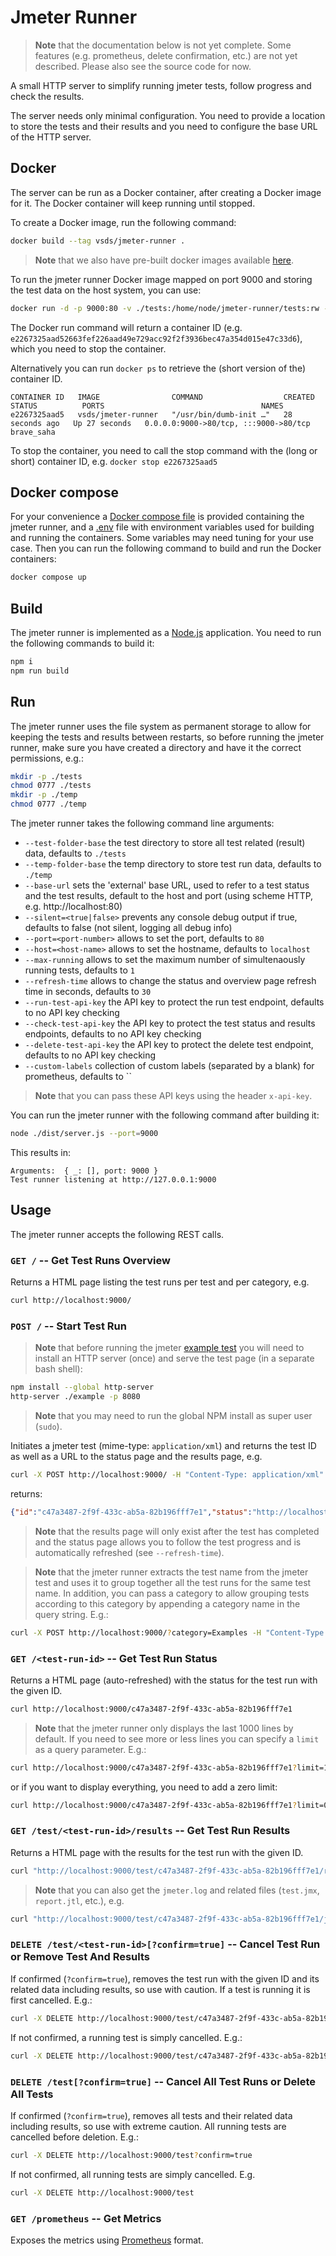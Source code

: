 # Jmeter Runner
> **Note** that the documentation below is not yet complete. Some features (e.g. prometheus, delete confirmation, etc.) are not yet described. Please also see the source code for now.

A small HTTP server to simplify running jmeter tests, follow progress and check the results.

The server needs only minimal configuration. You need to provide a location to store the tests and their results and you need to configure the base URL of the HTTP server.

## Docker
The server can be run as a Docker container, after creating a Docker image for it. The Docker container will keep running until stopped.

To create a Docker image, run the following command:
```bash
docker build --tag vsds/jmeter-runner .
```
> **Note** that we also have pre-built docker images available [here](https://github.com/Informatievlaanderen/jmeter-runner/pkgs/container/jmeter-runner).

To run the jmeter runner Docker image mapped on port 9000 and storing the test data on the host system, you can use:
```bash
docker run -d -p 9000:80 -v ./tests:/home/node/jmeter-runner/tests:rw -v ./temp:/home/node/jmeter-runner/temp:rw -e BASE_URL=http://localhost:9000 vsds/jmeter-runner
```

The Docker run command will return a container ID (e.g. `e2267325aad52663fef226aad49e729acc92f2f3936bec47a354d015e47c33d6`), which you need to stop the container.

Alternatively you can run `docker ps` to retrieve the (short version of the) container ID.
```
CONTAINER ID   IMAGE                COMMAND                  CREATED          STATUS          PORTS                                   NAMES
e2267325aad5   vsds/jmeter-runner   "/usr/bin/dumb-init …"   28 seconds ago   Up 27 seconds   0.0.0.0:9000->80/tcp, :::9000->80/tcp   brave_saha
```
To stop the container, you need to call the stop command with the (long or short) container ID, e.g. `docker stop e2267325aad5`

## Docker compose
For your convenience a [Docker compose file](./docker-compose.yml) is provided containing the jmeter runner, and a [.env](./.env) file with environment variables used for building and running the containers. Some variables may need tuning for your use case. Then you can run the following command to build and run the Docker containers:

```bash
docker compose up
```

## Build
The jmeter runner is implemented as a [Node.js](https://nodejs.org/en/) application.
You need to run the following commands to build it:
```bash
npm i
npm run build
```

## Run
The jmeter runner uses the file system as permanent storage to allow for keeping the tests and results between restarts, so before running the jmeter runner, make sure you have created a directory and have it the correct permissions, e.g.:
```bash
mkdir -p ./tests
chmod 0777 ./tests
mkdir -p ./temp
chmod 0777 ./temp
```

The jmeter runner takes the following command line arguments:
* `--test-folder-base` the test directory to store all test related (result) data, defaults to `./tests`
* `--temp-folder-base` the temp directory to store test run data, defaults to `./temp`
* `--base-url` sets the 'external' base URL, used to refer to a test status and the test results, default to the host and port (using scheme HTTP, e.g. http://localhost:80)
* `--silent=<true|false>` prevents any console debug output if true, defaults to false (not silent, logging all debug info)
* `--port=<port-number>` allows to set the port, defaults to `80`
* `--host=<host-name>` allows to set the hostname, defaults to `localhost`
* `--max-running` allows to set the maximum number of simultenaously running tests, defaults to `1`
* `--refresh-time` allows to change the status and overview page refresh time in seconds, defaults to `30`
* `--run-test-api-key` the API key to protect the run test endpoint, defaults to no API key checking
* `--check-test-api-key` the API key to protect the test status and results endpoints, defaults to no API key checking
* `--delete-test-api-key` the API key to protect the delete test endpoint, defaults to no API key checking
* `--custom-labels` collection of custom labels (separated by a blank) for prometheus, defaults to ``

> **Note** that you can pass these API keys using the header `x-api-key`.

You can run the jmeter runner with the following command after building it:
```bash
node ./dist/server.js --port=9000
```
This results in:
```
Arguments:  { _: [], port: 9000 }
Test runner listening at http://127.0.0.1:9000
```

## Usage
The jmeter runner accepts the following REST calls.

### `GET /` -- Get Test Runs Overview
Returns a HTML page listing the test runs per test and per category, e.g.
```bash
curl http://localhost:9000/
```

### `POST /` -- Start Test Run
> **Note** that before running the jmeter [example test](./example.jmx) you will need to install an HTTP server (once) and serve the test page (in a separate bash shell):
```bash
npm install --global http-server
http-server ./example -p 8080
```
> **Note** that you may need to run the global NPM install as super user (`sudo`).

Initiates a jmeter test (mime-type: `application/xml`) and returns the test ID as well as a URL to the status page and the results page, e.g.
```bash
curl -X POST http://localhost:9000/ -H "Content-Type: application/xml" --data "@./example.jmx"
```
returns:
```json
{"id":"c47a3487-2f9f-433c-ab5a-82b196fff7e1","status":"http://localhost:9000/test/c47a3487-2f9f-433c-ab5a-82b196fff7e1","results":"http://localhost:9000/test/c47a3487-2f9f-433c-ab5a-82b196fff7e1/results/"}
```

> **Note** that the results page will only exist after the test has completed and the status page allows you to follow the test progress and is automatically refreshed (see `--refresh-time`).

> **Note** that the jmeter runner extracts the test name from the jmeter test and uses it to group together all the test runs for the same test name. In addition, you can pass a category to allow grouping tests according to this category by appending a category name in the query string. E.g.:
```bash
curl -X POST http://localhost:9000/?category=Examples -H "Content-Type: application/xml" --data "@./example.jmx"
```

### `GET /<test-run-id>` -- Get Test Run Status
Returns a HTML page (auto-refreshed) with the status for the test run with the given ID.
```bash
curl http://localhost:9000/c47a3487-2f9f-433c-ab5a-82b196fff7e1
```
> **Note** that the jmeter runner only displays the last 1000 lines by default. If you need to see more or less lines you can specify a `limit` as a query parameter. E.g.:
```bash
curl http://localhost:9000/c47a3487-2f9f-433c-ab5a-82b196fff7e1?limit=100
```
or if you want to display everything, you need to add a zero limit:
```bash
curl http://localhost:9000/c47a3487-2f9f-433c-ab5a-82b196fff7e1?limit=0
```

### `GET /test/<test-run-id>/results` -- Get Test Run Results
Returns a HTML page with the results for the test run with the given ID.
```bash
curl "http://localhost:9000/test/c47a3487-2f9f-433c-ab5a-82b196fff7e1/results"
```
> **Note** that you can also get the `jmeter.log` and related files (`test.jmx`, `report.jtl`, etc.), e.g.
```bash
curl "http://localhost:9000/test/c47a3487-2f9f-433c-ab5a-82b196fff7e1/jmeter.log"
```

### `DELETE /test/<test-run-id>[?confirm=true]` -- Cancel Test Run or Remove Test And Results
If confirmed (`?confirm=true`), removes the test run with the given ID and its related data including results, so use with caution. If a test is running it is first cancelled. E.g.:
```bash
curl -X DELETE http://localhost:9000/test/c47a3487-2f9f-433c-ab5a-82b196fff7e1?confirm=true
```

If not confirmed, a running test is simply cancelled. E.g.:
```bash
curl -X DELETE http://localhost:9000/test/c47a3487-2f9f-433c-ab5a-82b196fff7e1
```
### `DELETE /test[?confirm=true]` -- Cancel All Test Runs or Delete All Tests
If confirmed (`?confirm=true`), removes all tests and their related data including results, so use with extreme caution. All running tests are cancelled before deletion. E.g.:
```bash
curl -X DELETE http://localhost:9000/test?confirm=true
```

If not confirmed, all running tests are simply cancelled. E.g.
```bash
curl -X DELETE http://localhost:9000/test
```

### `GET /prometheus` -- Get Metrics
Exposes the metrics using [Prometheus](https://prometheus.io/) format.
